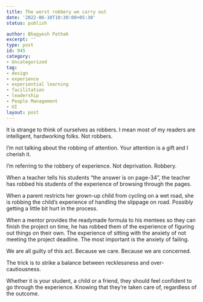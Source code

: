 ```yaml
---
title: The worst robbery we carry out
date: '2022-06-10T10:30:00+05:30'
status: publish

author: Bhagyesh Pathak
excerpt: ''
type: post
id: 945
category:
- Uncategorized
tag:
- design
- experience
- experiential learning
- facilitation
- leadership
- People Management
- UI
layout: post
---
```


It is strange to think of ourselves as robbers. I mean most of my readers are intelligent, hardworking folks. Not robbers.

I’m not talking about the robbing of attention. Your attention is a gift and I cherish it.

I’m referring to the robbery of experience. Not deprivation. Robbery.

When a teacher tells his students “the answer is on page-34”, the teacher has robbed his students of the experience of browsing through the pages.

When a parent restricts her grown-up child from cycling on a wet road, she is robbing the child’s experience of handling the slippage on road. Possibly getting a little bit hurt in the process.

When a mentor provides the readymade formula to his mentees so they can finish the project on time, he has robbed them of the experience of figuring out things on their own. The experience of sitting with the anxiety of not meeting the project deadline. The most important is the anxiety of failing.

We are all guilty of this act. Because we care. Because we are concerned.

The trick is to strike a balance between recklessness and over-cautiousness.

Whether it is your student, a child or a friend, they should feel confident to go through the experience. Knowing that they’re taken care of, regardless of the outcome.